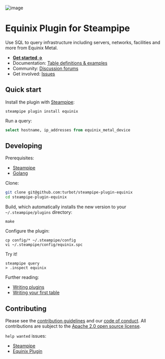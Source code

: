 ![image](https://hub.steampipe.io/images/plugins/turbot/equinix-social-graphic.png)

# Equinix Plugin for Steampipe

Use SQL to query infrastructure including servers, networks, facilities and more from Equinix Metal.

* **[Get started →](https://hub.steampipe.io/plugins/turbot/equinix)**
* Documentation: [Table definitions & examples](https://hub.steampipe.io/plugins/turbot/equinix/tables)
* Community: [Discussion forums](https://github.com/turbot/steampipe/discussions)
* Get involved: [Issues](https://github.com/turbot/steampipe-plugin-equinix/issues)

## Quick start

Install the plugin with [Steampipe](https://steampipe.io):
```shell
steampipe plugin install equinix
```

Run a query:
```sql
select hostname, ip_addresses from equinix_metal_device
```

## Developing

Prerequisites:
- [Steampipe](https://steampipe.io/downloads)
- [Golang](https://golang.org/doc/install)

Clone:

```sh
git clone git@github.com:turbot/steampipe-plugin-equinix
cd steampipe-plugin-equinix
```

Build, which automatically installs the new version to your `~/.steampipe/plugins` directory:
```
make
```

Configure the plugin:
```
cp config/* ~/.steampipe/config
vi ~/.steampipe/config/equinix.spc
```

Try it!
```
steampipe query
> .inspect equinix
```

Further reading:
* [Writing plugins](https://steampipe.io/docs/develop/writing-plugins)
* [Writing your first table](https://steampipe.io/docs/develop/writing-your-first-table)

## Contributing

Please see the [contribution guidelines](https://github.com/turbot/steampipe/blob/main/CONTRIBUTING.md) and our [code of conduct](https://github.com/turbot/steampipe/blob/main/CODE_OF_CONDUCT.md). All contributions are subject to the [Apache 2.0 open source license](https://github.com/turbot/steampipe-plugin-equinix/blob/main/LICENSE).

`help wanted` issues:
- [Steampipe](https://github.com/turbot/steampipe/labels/help%20wanted)
- [Equinix Plugin](https://github.com/turbot/steampipe-plugin-equinix/labels/help%20wanted)
